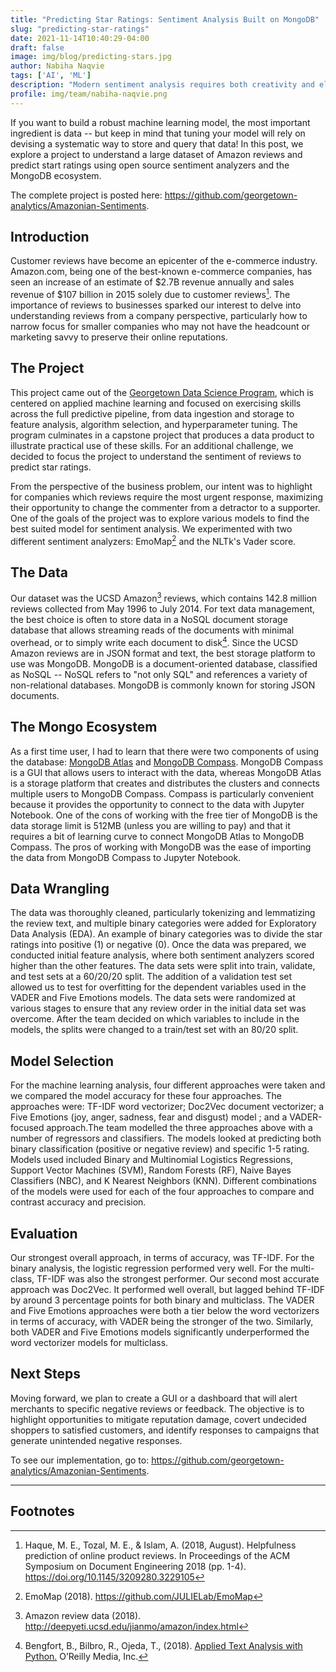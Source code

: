 ```yaml
---
title: "Predicting Star Ratings: Sentiment Analysis Built on MongoDB"
slug: "predicting-star-ratings"
date: 2021-11-14T10:40:29-04:00
draft: false
image: img/blog/predicting-stars.jpg
author: Nabiha Naqvie
tags: ['AI', 'ML']
description: "Modern sentiment analysis requires both creativity and elbow grease. In this post, we explore a project to understand Amazon reviews and predict start ratings using open source sentiment analyzers and MongoDB."
profile: img/team/nabiha-naqvie.png
---
```


If you want to build a robust machine learning model, the most important ingredient is data -- but keep in mind that tuning your model will rely on devising a systematic way to store and query that data! In this post, we explore a project to understand a large dataset of Amazon reviews and predict start ratings using open source sentiment analyzers and the MongoDB ecosystem. <!--more-->

The complete project is posted here: https://github.com/georgetown-analytics/Amazonian-Sentiments.

## Introduction

Customer reviews have become an epicenter of the e-commerce industry. Amazon.com, being one of the best-known e-commerce companies, has seen an increase of an estimate of $2.7B revenue annually and sales revenue of $107 billion in 2015 solely due to customer reviews[^1]. The importance of reviews to businesses sparked our interest to delve into understanding reviews from a company perspective, particularly how to narrow focus for smaller companies who may not have the headcount or marketing savvy to preserve their online reputations.

## The Project

This project came out of the [Georgetown Data Science Program](https://scs.georgetown.edu/programs/375/certificate-in-data-science/), which is centered on applied machine learning and focused on exercising skills across the full predictive pipeline, from data ingestion and storage to feature analysis, algorithm selection, and hyperparameter tuning. The program culminates in a capstone project that produces a data product to illustrate practical use of these skills. For an additional challenge, we decided to focus the project to understand the sentiment of reviews to predict star ratings.

From the perspective of the business problem, our intent was to highlight for companies which reviews require the most urgent response, maximizing their opportunity to change the commenter from a detractor to a supporter. One of the goals of the project was to explore various models to find the best suited model for sentiment analysis. We experimented with two different sentiment analyzers: EmoMap[^2] and the NLTk's Vader score.

## The Data

Our dataset was the UCSD Amazon[^3] reviews, which contains 142.8 million reviews collected from May 1996 to July 2014. For text data management, the best choice is often to store data in a NoSQL document storage database that allows streaming reads of the documents with minimal overhead, or to simply write each document to disk[^4]. Since the UCSD Amazon reviews are in JSON format and text, the best storage platform to use was MongoDB. MongoDB is a document-oriented database, classified as NoSQL -- NoSQL refers to "not only SQL" and references a variety of non-relational databases. MongoDB is commonly known for storing JSON documents.

## The Mongo Ecosystem

As a first time user, I had to learn that there were two components of using the database: [MongoDB Atlas](https://www.mongodb.com/cloud/atlas/register) and [MongoDB Compass](https://www.mongodb.com/products/compass). MongoDB Compass is a GUI that allows users to interact with the data, whereas MongoDB Atlas is a storage platform that creates and distributes the clusters and connects multiple users to MongoDB Compass. Compass is particularly convenient because it provides the opportunity to connect to the data with Jupyter Notebook. One of the cons of working with the free tier of MongoDB is the data storage limit is 512MB (unless you are willing to pay) and that it requires a bit of learning curve to connect MongoDB Atlas to MongoDB Compass. The pros of working with MongoDB was the ease of importing the data from MongoDB Compass to Jupyter Notebook.

## Data Wrangling

The data was thoroughly cleaned, particularly tokenizing and lemmatizing the review text, and multiple binary categories were added for Exploratory Data Analysis (EDA). An example of binary categories was to divide the star ratings into positive (1) or negative (0). Once the data was prepared, we conducted initial feature analysis, where both sentiment analyzers scored higher than the other features. The data sets were split into train, validate, and test sets at a 60/20/20 split. The addition of a validation test set allowed us to test for overfitting for the dependent variables used in the VADER and Five Emotions models. The data sets were randomized at various stages to ensure that any review order in the initial data set was overcome. After the team decided on which variables to include in the models, the splits were changed to a train/test set with an 80/20 split.

## Model Selection

For the machine learning analysis, four different approaches were taken and we compared the model accuracy for these four approaches. The approaches were: TF-IDF word vectorizer; Doc2Vec document vectorizer; a Five Emotions (joy, anger, sadness, fear and disgust) model ; and a VADER-focused approach.The team modelled the three approaches above with a number of regressors and classifiers. The models looked at predicting both binary classification (positive or negative review) and specific 1-5 rating. Models used included Binary and Multinomial Logistics Regressions, Support Vector Machines (SVM), Random Forests (RF), Naive Bayes Classifiers (NBC), and K Nearest Neighbors (KNN). Different combinations of the models were used for each of the four approaches to compare and contrast accuracy and precision.

## Evaluation

Our strongest overall approach, in terms of accuracy, was TF-IDF. For the binary analysis, the logistic regression performed very well. For the multi-class, TF-IDF was also the strongest performer. Our second most accurate approach was Doc2Vec. It performed well overall, but lagged behind TF-IDF by around 3 percentage points for both binary and multiclass. The VADER and Five Emotions approaches were both a tier below the word vectorizers in terms of accuracy, with VADER being the stronger of the two. Similarly, both VADER and Five Emotions models significantly underperformed the word vectorizer models for multiclass.

## Next Steps

Moving forward, we plan to create a GUI or a dashboard that will alert merchants to specific negative reviews or feedback. The objective is to highlight opportunities to mitigate reputation damage, covert undecided shoppers to satisfied customers, and identify responses to campaigns that generate unintended negative responses.

To see our implementation, go to: https://github.com/georgetown-analytics/Amazonian-Sentiments.

---

## Footnotes

[^1]: Haque, M. E., Tozal, M. E., & Islam, A. (2018, August). Helpfulness prediction of online product reviews. In Proceedings of the ACM Symposium on Document Engineering 2018 (pp. 1-4). https://doi.org/10.1145/3209280.3229105
[^2]: EmoMap (2018). https://github.com/JULIELab/EmoMap
[^3]: Amazon review data (2018). http://deepyeti.ucsd.edu/jianmo/amazon/index.html
[^4]: Bengfort, B., Bilbro, R., Ojeda, T., (2018). [Applied Text Analysis with Python.](https://www.amazon.com/Applied-Text-Analysis-Python-Language-Aware/dp/1491963042) O’Reilly Media, Inc.
